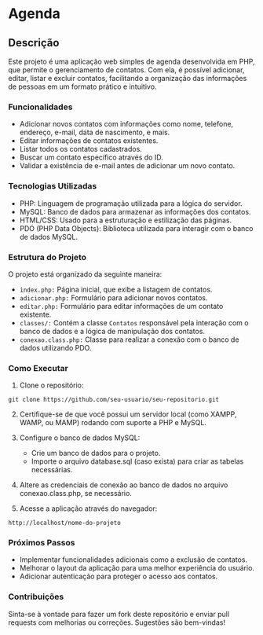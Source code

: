 # Agenda
## Descrição
Este projeto é uma aplicação web simples de agenda desenvolvida em PHP, que permite o gerenciamento de contatos. Com ela, é possível adicionar, editar, listar e excluir contatos, facilitando a organização das informações de pessoas em um formato prático e intuitivo.

### Funcionalidades
- Adicionar novos contatos com informações como nome, telefone, endereço, e-mail, data de nascimento, e mais.
- Editar informações de contatos existentes.
- Listar todos os contatos cadastrados.
- Buscar um contato específico através do ID.
- Validar a existência de e-mail antes de adicionar um novo contato.

### Tecnologias Utilizadas
- PHP: Linguagem de programação utilizada para a lógica do servidor.
- MySQL: Banco de dados para armazenar as informações dos contatos.
- HTML/CSS: Usado para a estruturação e estilização das páginas.
- PDO (PHP Data Objects): Biblioteca utilizada para interagir com o banco de dados MySQL.

### Estrutura do Projeto
O projeto está organizado da seguinte maneira:
- `index.php:` Página inicial, que exibe a listagem de contatos.
- `adicionar.php:` Formulário para adicionar novos contatos.
- `editar.php:` Formulário para editar informações de um contato existente.
- `classes/:` Contém a classe `Contatos` responsável pela interação com o banco de dados e a lógica de manipulação dos contatos.
- `conexao.class.php:` Classe para realizar a conexão com o banco de dados utilizando PDO.

### Como Executar
1. Clone o repositório:
```
git clone https://github.com/seu-usuario/seu-repositorio.git
```

2. Certifique-se de que você possui um servidor local (como XAMPP, WAMP, ou MAMP) rodando com suporte a PHP e MySQL.

3. Configure o banco de dados MySQL:
   - Crie um banco de dados para o projeto.
   - Importe o arquivo database.sql (caso exista) para criar as tabelas necessárias.

4. Altere as credenciais de conexão ao banco de dados no arquivo conexao.class.php, se necessário.

5. Acesse a aplicação através do navegador:
```
http://localhost/nome-do-projeto
```

### Próximos Passos
- Implementar funcionalidades adicionais como a exclusão de contatos.
- Melhorar o layout da aplicação para uma melhor experiência do usuário.
- Adicionar autenticação para proteger o acesso aos contatos.

### Contribuições
Sinta-se à vontade para fazer um fork deste repositório e enviar pull requests com melhorias ou correções. Sugestões são bem-vindas!
